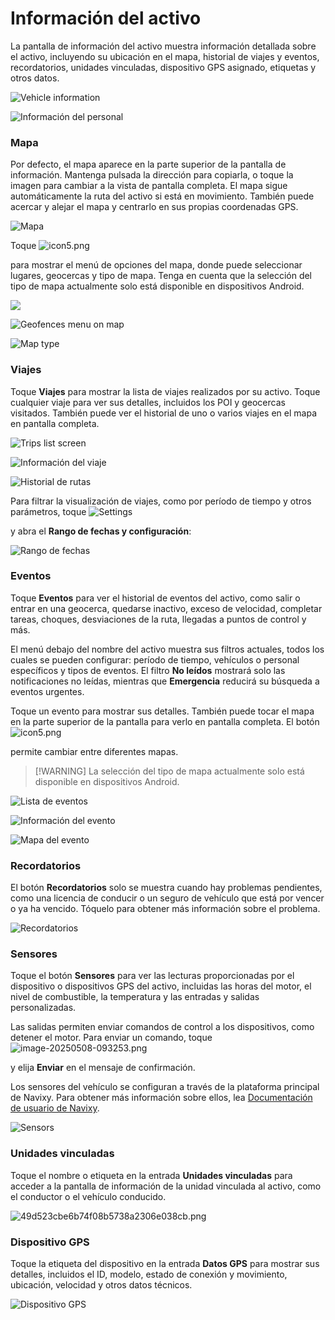 # Información del activo

La pantalla de información del activo muestra información detallada sobre el activo, incluyendo su ubicación en el mapa, historial de viajes y eventos, recordatorios, unidades vinculadas, dispositivo GPS asignado, etiquetas y otros datos.

![Vehicle information](../../../gua-del-usuario/aplicaciones-mviles-x-gps/x-gps-mobile/attachments/339b1f93db0e4ed08e347714256d6d56.png)

![Información del personal](../../../gua-del-usuario/aplicaciones-mviles-x-gps/x-gps-mobile/attachments/e37105ca4b4446ea882fe819ff72d31d.png)

### Mapa

Por defecto, el mapa aparece en la parte superior de la pantalla de información. Mantenga pulsada la dirección para copiarla, o toque la imagen para cambiar a la vista de pantalla completa. El mapa sigue automáticamente la ruta del activo si está en movimiento. También puede acercar y alejar el mapa y centrarlo en sus propias coordenadas GPS.

![Mapa](../../../gua-del-usuario/aplicaciones-mviles-x-gps/x-gps-mobile/attachments/eaaff14bae994e4faafdb40b31ceabdf.jpg)

Toque ![icon5.png](../../../gua-del-usuario/aplicaciones-mviles-x-gps/x-gps-mobile/attachments/72b55e8f-c207-46df-bb7b-df4900c1db13)

para mostrar el menú de opciones del mapa, donde puede seleccionar lugares, geocercas y tipo de mapa. Tenga en cuenta que la selección del tipo de mapa actualmente solo está disponible en dispositivos Android.

![](../../../gua-del-usuario/aplicaciones-mviles-x-gps/x-gps-mobile/attachments/b268adc691274661b813fd1d14797549.jpg)

![Geofences menu on map](../../../gua-del-usuario/aplicaciones-mviles-x-gps/x-gps-mobile/attachments/07654768c56240eb9240a320d207accb.jpg)

![Map type](../../../gua-del-usuario/aplicaciones-mviles-x-gps/x-gps-mobile/attachments/2dae6c5028aa40c88c4840e4ce79b197.jpg)

### Viajes

Toque **Viajes** para mostrar la lista de viajes realizados por su activo. Toque cualquier viaje para ver sus detalles, incluidos los POI y geocercas visitados. También puede ver el historial de uno o varios viajes en el mapa en pantalla completa.

![Trips list screen](../../../gua-del-usuario/aplicaciones-mviles-x-gps/x-gps-mobile/attachments/4af546acac3d487cb0b819eeb04b2f51.jpg)

![Información del viaje](../../../gua-del-usuario/aplicaciones-mviles-x-gps/x-gps-mobile/attachments/d78ae5dba99f490f9b4ffd2a9d327918.jpg)

![Historial de rutas](../../../gua-del-usuario/aplicaciones-mviles-x-gps/x-gps-mobile/attachments/6544d238e1824b31a1786843dd2eeb19.jpg)

Para filtrar la visualización de viajes, como por período de tiempo y otros parámetros, toque ![Settings](../../../gua-del-usuario/aplicaciones-mviles-x-gps/x-gps-mobile/attachments/image-20250328-095604.png)

y abra el **Rango de fechas y configuración**:

![Rango de fechas](../../../gua-del-usuario/aplicaciones-mviles-x-gps/x-gps-mobile/attachments/1518691bdcf346508da763770d4afb4d.png)

### Eventos

Toque **Eventos** para ver el historial de eventos del activo, como salir o entrar en una geocerca, quedarse inactivo, exceso de velocidad, completar tareas, choques, desviaciones de la ruta, llegadas a puntos de control y más.

El menú debajo del nombre del activo muestra sus filtros actuales, todos los cuales se pueden configurar: período de tiempo, vehículos o personal específicos y tipos de eventos. El filtro **No leídos** mostrará solo las notificaciones no leídas, mientras que **Emergencia** reducirá su búsqueda a eventos urgentes.

Toque un evento para mostrar sus detalles. También puede tocar el mapa en la parte superior de la pantalla para verlo en pantalla completa. El botón ![icon5.png](../../../gua-del-usuario/aplicaciones-mviles-x-gps/x-gps-mobile/attachments/72b55e8f-c207-46df-bb7b-df4900c1db13)

permite cambiar entre diferentes mapas.

> \[!WARNING] La selección del tipo de mapa actualmente solo está disponible en dispositivos Android.

![Lista de eventos](../../../gua-del-usuario/aplicaciones-mviles-x-gps/x-gps-mobile/attachments/8d0977c430c04438a2d7685cc71ea209.png)

![Información del evento](../../../gua-del-usuario/aplicaciones-mviles-x-gps/x-gps-mobile/attachments/c52341d84d4543be939438f9505806b9.png)

![Mapa del evento](../../../gua-del-usuario/aplicaciones-mviles-x-gps/x-gps-mobile/attachments/ea1b5e8524c14b058f83da7326edba0f.jpg)

### Recordatorios

El botón **Recordatorios** solo se muestra cuando hay problemas pendientes, como una licencia de conducir o un seguro de vehículo que está por vencer o ya ha vencido. Tóquelo para obtener más información sobre el problema.

![Recordatorios](../../../gua-del-usuario/aplicaciones-mviles-x-gps/x-gps-mobile/attachments/d49c9400c6a945648098afe1ee59f54d.jpg)

### Sensores

Toque el botón **Sensores** para ver las lecturas proporcionadas por el dispositivo o dispositivos GPS del activo, incluidas las horas del motor, el nivel de combustible, la temperatura y las entradas y salidas personalizadas.

Las salidas permiten enviar comandos de control a los dispositivos, como detener el motor. Para enviar un comando, toque ![image-20250508-093253.png](../../../gua-del-usuario/aplicaciones-mviles-x-gps/x-gps-mobile/attachments/image-20250508-093253.png)

y elija **Enviar** en el mensaje de confirmación.

Los sensores del vehículo se configuran a través de la plataforma principal de Navixy. Para obtener más información sobre ellos, lea [Documentación de usuario de Navixy](https://squaregps.atlassian.net/wiki/spaces/UDOCES/pages/2922551598/Sensores+de+veh+culos?atlOrigin=eyJpIjoiZTkwNzZhM2RlMDhkNGQ0ZGI3ZWI1M2QzZWU4ODlkYmYiLCJwIjoiYyJ9).

![Sensors](../../../gua-del-usuario/aplicaciones-mviles-x-gps/x-gps-mobile/attachments/87923eedb36a445db69042c9645c5c56.png)

### Unidades vinculadas

Toque el nombre o etiqueta en la entrada **Unidades vinculadas** para acceder a la pantalla de información de la unidad vinculada al activo, como el conductor o el vehículo conducido.

![49d523cbe6b74f08b5738a2306e038cb.png](../../../gua-del-usuario/aplicaciones-mviles-x-gps/x-gps-mobile/attachments/49d523cbe6b74f08b5738a2306e038cb.png)

### Dispositivo GPS

Toque la etiqueta del dispositivo en la entrada **Datos GPS** para mostrar sus detalles, incluidos el ID, modelo, estado de conexión y movimiento, ubicación, velocidad y otros datos técnicos.

![Dispositivo GPS](../../../gua-del-usuario/aplicaciones-mviles-x-gps/x-gps-mobile/attachments/3935535ec4e742f584ea51755f93f405.jpg)
